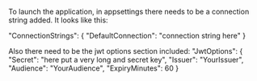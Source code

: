 To launch the application, in appsettings there needs to be a connection string added. It looks like this:

"ConnectionStrings": { "DefaultConnection": "connection string here" }

Also there need to be the jwt options section included:
"JwtOptions": {
    "Secret": "here put a very long and secret key",
    "Issuer": "YourIssuer",
    "Audience": "YourAudience",
    "ExpiryMinutes": 60
  }

  